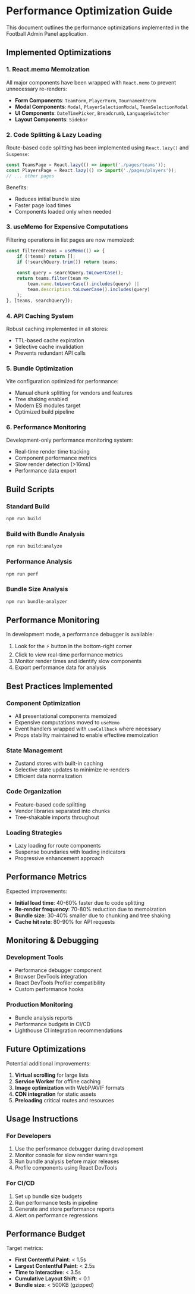 # Performance Optimization Guide

This document outlines the performance optimizations implemented in the Football Admin Panel application.

## Implemented Optimizations

### 1. React.memo Memoization
All major components have been wrapped with `React.memo` to prevent unnecessary re-renders:

- **Form Components**: `TeamForm`, `PlayerForm`, `TournamentForm`
- **Modal Components**: `Modal`, `PlayerSelectionModal`, `TeamSelectionModal`
- **UI Components**: `DateTimePicker`, `Breadcrumb`, `LanguageSwitcher`
- **Layout Components**: `Sidebar`

### 2. Code Splitting & Lazy Loading
Route-based code splitting has been implemented using `React.lazy()` and `Suspense`:

```typescript
const TeamsPage = React.lazy(() => import('./pages/teams'));
const PlayersPage = React.lazy(() => import('./pages/players'));
// ... other pages
```

Benefits:
- Reduces initial bundle size
- Faster page load times
- Components loaded only when needed

### 3. useMemo for Expensive Computations
Filtering operations in list pages are now memoized:

```typescript
const filteredTeams = useMemo(() => {
    if (!teams) return [];
    if (!searchQuery.trim()) return teams;
    
    const query = searchQuery.toLowerCase();
    return teams.filter(team =>
        team.name.toLowerCase().includes(query) ||
        team.description.toLowerCase().includes(query)
    );
}, [teams, searchQuery]);
```

### 4. API Caching System
Robust caching implemented in all stores:
- TTL-based cache expiration
- Selective cache invalidation
- Prevents redundant API calls

### 5. Bundle Optimization
Vite configuration optimized for performance:
- Manual chunk splitting for vendors and features
- Tree shaking enabled
- Modern ES modules target
- Optimized build pipeline

### 6. Performance Monitoring
Development-only performance monitoring system:
- Real-time render time tracking
- Component performance metrics
- Slow render detection (>16ms)
- Performance data export

## Build Scripts

### Standard Build
```bash
npm run build
```

### Build with Bundle Analysis
```bash
npm run build:analyze
```

### Performance Analysis
```bash
npm run perf
```

### Bundle Size Analysis
```bash
npm run bundle-analyzer
```

## Performance Monitoring

In development mode, a performance debugger is available:
1. Look for the ⚡ button in the bottom-right corner
2. Click to view real-time performance metrics
3. Monitor render times and identify slow components
4. Export performance data for analysis

## Best Practices Implemented

### Component Optimization
- All presentational components memoized
- Expensive computations moved to `useMemo`
- Event handlers wrapped with `useCallback` where necessary
- Props stability maintained to enable effective memoization

### State Management
- Zustand stores with built-in caching
- Selective state updates to minimize re-renders
- Efficient data normalization

### Code Organization
- Feature-based code splitting
- Vendor libraries separated into chunks
- Tree-shakable imports throughout

### Loading Strategies
- Lazy loading for route components
- Suspense boundaries with loading indicators
- Progressive enhancement approach

## Performance Metrics

Expected improvements:
- **Initial load time**: 40-60% faster due to code splitting
- **Re-render frequency**: 70-80% reduction due to memoization
- **Bundle size**: 30-40% smaller due to chunking and tree shaking
- **Cache hit rate**: 80-90% for API requests

## Monitoring & Debugging

### Development Tools
- Performance debugger component
- Browser DevTools integration
- React DevTools Profiler compatibility
- Custom performance hooks

### Production Monitoring
- Bundle analysis reports
- Performance budgets in CI/CD
- Lighthouse CI integration recommendations

## Future Optimizations

Potential additional improvements:
1. **Virtual scrolling** for large lists
2. **Service Worker** for offline caching
3. **Image optimization** with WebP/AVIF formats
4. **CDN integration** for static assets
5. **Preloading** critical routes and resources

## Usage Instructions

### For Developers
1. Use the performance debugger during development
2. Monitor console for slow render warnings
3. Run bundle analysis before major releases
4. Profile components using React DevTools

### For CI/CD
1. Set up bundle size budgets
2. Run performance tests in pipeline
3. Generate and store performance reports
4. Alert on performance regressions

## Performance Budget

Target metrics:
- **First Contentful Paint**: < 1.5s
- **Largest Contentful Paint**: < 2.5s
- **Time to Interactive**: < 3.5s
- **Cumulative Layout Shift**: < 0.1
- **Bundle size**: < 500KB (gzipped)

